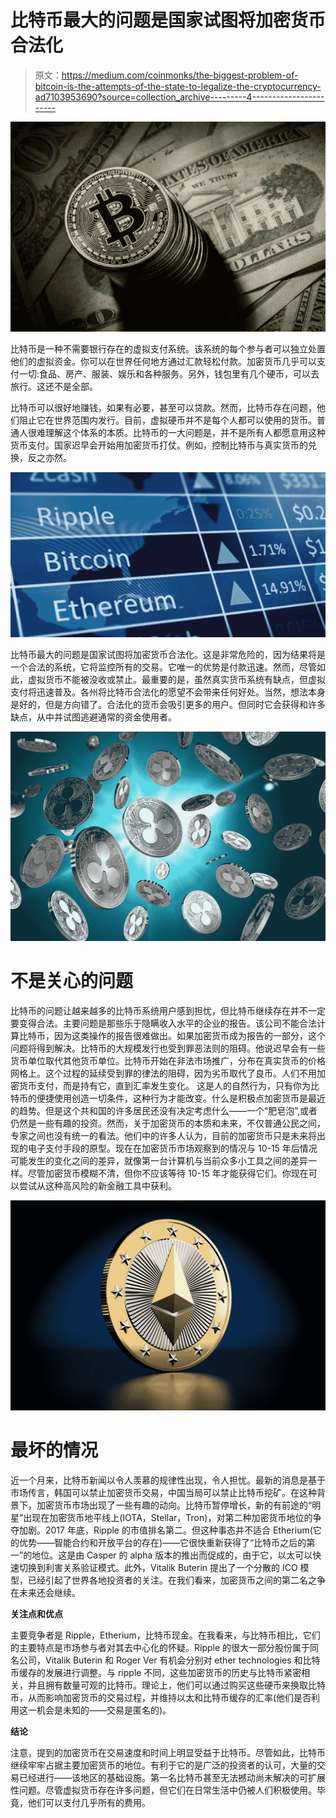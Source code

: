 # 比特币最大的问题是国家试图将加密货币合法化

> 原文：<https://medium.com/coinmonks/the-biggest-problem-of-bitcoin-is-the-attempts-of-the-state-to-legalize-the-cryptocurrency-ad7103953690?source=collection_archive---------4----------------------->

![](img/529d10bc0b7c6fc2b5d1281ba9d69b56.png)

比特币是一种不需要银行存在的虚拟支付系统。该系统的每个参与者可以独立处置他们的虚拟资金。你可以在世界任何地方通过汇款轻松付款。加密货币几乎可以支付一切:食品、房产、服装、娱乐和各种服务。另外，钱包里有几个硬币，可以去旅行。这还不是全部。

比特币可以很好地赚钱，如果有必要，甚至可以贷款。然而，比特币存在问题，他们阻止它在世界范围内发行。目前，虚拟硬币并不是每个人都可以使用的货币。普通人很难理解这个体系的本质。比特币的一大问题是，并不是所有人都愿意用这种货币支付。国家迟早会开始用加密货币打仗。例如，控制比特币与真实货币的兑换，反之亦然。

![](img/63ad02839b8081b2984c3221103ba165.png)

比特币最大的问题是国家试图将加密货币合法化。这是非常危险的，因为结果将是一个合法的系统，它将监控所有的交易。它唯一的优势是付款迅速。然而，尽管如此，虚拟货币不能被没收或禁止。最重要的是，虽然真实货币系统有缺点，但虚拟支付将迅速普及。各州将比特币合法化的愿望不会带来任何好处。当然，想法本身是好的，但是方向错了。合法化的货币会吸引更多的用户。但同时它会获得和许多缺点，从中并试图逃避通常的资金使用者。

![](img/5d0e00f015fe64a0e9aace7eae1ffa70.png)

# **不是关心的问题**

比特币的问题让越来越多的比特币系统用户感到担忧，但比特币继续存在并不一定要变得合法。主要问题是那些乐于隐瞒收入水平的企业的报告。该公司不能合法计算比特币，因为这类操作的报告很难做出。如果加密货币成为报告的一部分，这个问题将得到解决。比特币的大规模发行也受到罪恶法则的阻碍。他说迟早会有一些货币单位取代其他货币单位。比特币开始在非法市场推广，分布在真实货币的价格网格上。这个过程的延续受到罪的律法的阻碍，因为劣币取代了良币。人们不用加密货币支付，而是持有它，直到汇率发生变化。
这是人的自然行为，只有你为比特币的便捷使用创造一切条件，这种行为才能改变。什么是积极点加密货币是最近的趋势。但是这个共和国的许多居民还没有决定考虑什么——一个“肥皂泡”,或者仍然是一些有趣的投资。然而，关于加密货币的本质和未来，不仅普通公民之间，专家之间也没有统一的看法。他们中的许多人认为，目前的加密货币只是未来将出现的电子支付手段的原型。现在在加密货币市场观察到的情况与 10-15 年后情况可能发生的变化之间的差异，就像第一台计算机与当前众多小工具之间的差异一样。尽管加密货币模糊不清，但你不应该等待 10-15 年才能获得它们。你现在可以尝试从这种高风险的新金融工具中获利。

![](img/13585ef72812ce4355f2bb7efa423be9.png)

# **最坏的情况**

近一个月来，比特币新闻以令人羡慕的规律性出现，令人担忧。最新的消息是基于市场传言，韩国可以禁止加密货币交易，中国当局可以禁止比特币挖矿。在这种背景下，加密货币市场出现了一些有趣的动向。比特币暂停增长，新的有前途的“明星”出现在加密货币地平线上(IOTA，Stellar，Tron)，对第二种加密货币地位的争夺加剧。2017 年底，Ripple 的市值排名第二。但这种事态并不适合 Etherium(它的优势——智能合约和开放平台的存在)——它很快重新获得了“比特币之后的第一”的地位。这是由 Casper 的 alpha 版本的推出而促成的，由于它，以太可以快速切换到利害关系验证模式。此外，Vitalik Buterin 提出了一个分散的 ICO 模型，已经引起了世界各地投资者的关注。在我们看来，加密货币之间的第二名之争在未来还会继续。

**关注点和优点**

主要竞争者是 Ripple，Etherium，比特币现金。在我看来，与比特币相比，它们的主要特点是市场参与者对其去中心化的怀疑。Ripple 的很大一部分股份属于同名公司，Vitalik Buterin 和 Roger Ver 有机会分别对 ether technologies 和比特币缓存的发展进行调整。与 ripple 不同，这些加密货币的历史与比特币紧密相关，并且拥有数量可观的比特币。理论上，他们可以通过购买这些硬币来换取比特币，从而影响加密货币的交易过程，并维持以太和比特币缓存的汇率(他们是否利用这一机会是未知的——交易是匿名的)。

**结论**

注意，提到的加密货币在交易速度和时间上明显受益于比特币。尽管如此，比特币继续牢牢占据主要加密货币的地位。有利于它的是广泛的投资者的认可，大量的交易已经进行——该地区的基础设施。第一名比特币甚至无法撼动尚未解决的可扩展性问题。尽管虚拟货币存在许多问题，但它们在日常生活中仍被人们积极使用。毕竟，他们可以支付几乎所有的费用。